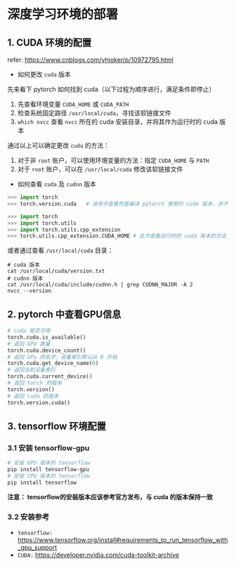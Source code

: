 # 深度学习环境的部署

## 1. CUDA 环境的配置

refer: https://www.cnblogs.com/yhjoker/p/10972795.html

- 如何更改 `cuda` 版本

先来看下 pytorch 如何找到 cuda（以下过程为顺序进行，满足条件即停止）

1. 先查看环境变量 `CUDA_HOME` 或 `CUDA_PATH`
2. 检查系统固定路径 `/usr/local/cuda`，寻找该软链接文件
3. `which nvcc` 查看 `nvcc` 所在的 cuda 安装目录，并将其作为运行时的 cuda 版本

通过以上可以确定更改 `cuda` 的方法：

1. 对于非 `root` 账户，可以使用环境变量的方法：指定 `CUDA_HOME` 与 `PATH`
2. 对于 `root` 账户，可以在 `/usr/local/cuda` 修改该软链接文件

- 如何查看 `cuda` 及 `cudnn` 版本

```python
>>> import torch
>>> torch.version.cuda   # 该命令查看的是编译 pytorch 使用的 cuda 版本，并不一定是运行的时候的版本
```

```python
>>> import torch
>>> import torch.utils
>>> import torch.utils.cpp_extension
>>> torch.utils.cpp_extension.CUDA_HOME # 此为查看运行时的 cuda 版本的方法
```

或者通过查看 `/usr/local/cuda` 目录：

```shell
# cuda 版本
cat /usr/local/cuda/version.txt
# cudnn 版本
cat /usr/local/cuda/include/cudnn.h | grep CUDNN_MAJOR -A 2
nvcc --version
```

## 2. pytorch 中查看GPU信息

```python
# cuda 是否可用
torch.cuda.is_available()
# 返回 GPU 数量
torch.cuda.device_count()
# 返回 GPu 的名字，设备索引默认从 0 开始
torch.cuda.get_device_name(0)
# 返回当前设备索引
torch.cuda.current_device()
# 返回 torch 的版本
torch.version()
# 返回 cuda 的版本
torch.version.cuda()
```

## 3. tensorflow 环境配置

### 3.1 安装 tensorflow-gpu

```python
# 安装 GPU 版本的 tensorflow
pip install tensorflow-gpu
# 安装 CPU 版本的 tensorflow
pip install tensorflow
```

**注意： tensorflow的安装版本应该参考官方发布，与 cuda 的版本保持一致**

### 3.2 安装参考

- `tensorflow:` https://www.tensorflow.org/install#requirements_to_run_tensorflow_with_gpu_support
- `CUDA:` https://developer.nvidia.com/cuda-toolkit-archive


